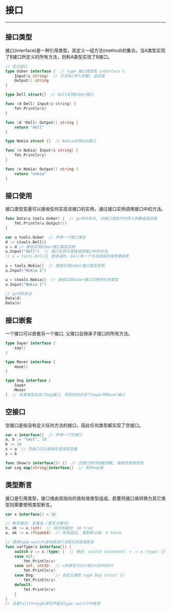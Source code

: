 # 接口
---

## 接口类型

接口(interface)是一种引用类型，其定义一组方法(method)的集合。当A类型实现了B接口所定义的所有方法，则称A类型实现了B接口。

```go
// 定义接口
type Usber interface {  // type 接口类型名 interface {
    Input(s string)  // 方法名(传入参数) 返回值
    Output() string
}

type Dell struct{}  // Dell实现Usber接口

func (d Dell) Input(s string) {
    fmt.Println(s)
}

func (d *Dell) Output() string {
    return "dell"
}

type Nokia struct {}  // Nokia实现Usb接口

func (n Nokia) Input(s string) {
    fmt.Println(s)
}

func (n Nokia) Output() string {
    return "nokia"
}
```

## 接口使用

接口类型变量可以接收任何实现该接口的实例，通过接口实例调用接口中的方法。

```go
func Data(u tools.Usber) {  // go中的多态, 将接口类型作为传入参数或返回值
    fmt.Println(u.Output()) 
}

var u tools.Usber  // 声明一个接口类型
d := &tools.Dell{} 
u = d // 接收实现Usber接口类型实例
u.Input("dell")  // 接口实例可直接调用接口中的方法
// u = tools.Dell{} 是错误的, Dell有一个方法是指针类型接收者
 
u = tools.Nokia{}  // 接收实现Usber接口类型实例
u.Input("Nokia 2")

u = &tools.Nokia{}  // 接收实现Usber接口实例的引用类型
u.Input("Nokia 1")

// go中的多态
Data(d)
Data(n)
```

## 接口嵌套

一个接口可以嵌套另一个接口, 父接口会继承子接口的所有方法。

```go
type Sayer interface {
    say()
}

type Mover interface {
    move()
}

type Dog interface {
    Sayer
    Mover
}  // 若某类型实现了Dog接口, 则同时也实现了Sayer和Mover接口
```

## 空接口

空接口是指没有定义任何方法的接口，因此任何类型都实现了空接口。

```go
var x interface{}  // 声明一个空接口
a, b := "test", 18
b := 18
x = a  // 空接口可以接收任意类型变量
x = b

func Show(s interface{}) {}  // 空接口用作函数参数, 接收任意类型值
var Log map[string]interface{}  // 用作map值
```

## 类型断言

接口是引用类型，接口值由其指向的值和值类型组成。若要将接口值转换为其它类型则需要使用类型断言。

```go
var x interface{} = 18

// 断言格式: 变量名.(类型关键词)
n, ok := x.(int)  // 成功则返回: 18 true
a, ok := x.(float64)  // 失败返回, 类型默认值: 0 false

// 使用type-switch语句来进行流程化的类型断言
func varType(x interface{}) {
	switch v := x.(type) {  // 格式: switch statement; v := x.(type) {}
	case nil:
		fmt.Println(v)
	case int, int32:  // v的类型为int或int32时执行
		fmt.Println(v)  
	case Dog:         // 自定义类型 type Dog struct {}
		fmt.Println(v)
	default:
		fmt.Println(v)
	}
}  
// 注意fallthrough语句不能在type-switch中使用
```

